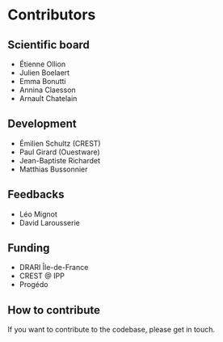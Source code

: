 # Contributors

## Scientific board

- Étienne Ollion
- Julien Boelaert
- Emma Bonutti
- Annina Claesson
- Arnault Chatelain

## Development 

- Émilien Schultz (CREST)
- Paul Girard (Ouestware)
- Jean-Baptiste Richardet
- Matthias Bussonnier

## Feedbacks

- Léo Mignot
- David Larousserie

## Funding

- DRARI Île-de-France
- CREST @ IPP
- Progédo

## How to contribute

If you want to contribute to the codebase, please get in touch.